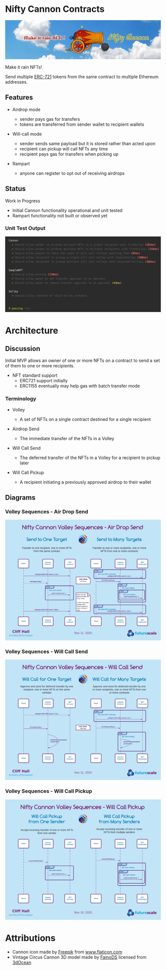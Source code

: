 # Nifty Cannon Contracts
![Make it rain NFTs!](images/banner-800x200.png)

Make it rain NFTs!

Send multiple [ERC-721](http://erc721.org/) tokens from the same contract to multiple Ethereum addresses. 

## Features
* Airdrop mode 
  - sender pays gas for transfers
  - tokens are transferred from sender wallet to recipient wallets
  
* Will-call mode
  - sender sends same payload but it is stored rather than acted upon
  - recipient can pickup will call NFTs any time
  - recipient pays gas for transfers when picking up

* Rampart
  - anyone can register to opt out of receiving airdrops

## Status
Work in Progress
* Initial Cannon functionality operational and unit tested
* Rampart functionality not built or observed yet
### Unit Test Output
![Unit Test Output](images/Unit_Test_Output.png)

# Architecture
## Discussion
Initial MVP allows an owner of one or more NFTs on a contract to send a set of them to one or more recipients.

* NFT standard support
  - ERC721 support initially
  - ERC1155 eventually may help gas with batch transfer mode

### Terminology
* Volley
  - A set of NFTs on a single contract destined for a single recipient
    
* Airdrop Send
  - The immediate transfer of the NFTs in a Volley
  
* Will Call Send
  - The deferred transfer of the NFTs in a Volley for a recipient to pickup later
  
* Will Call Pickup
  - A recipient initiating a previously approved airdrop to their wallet

## Diagrams
### Volley Sequences - Air Drop Send
![Volley Sequences - Air Drop Send](images/Volley_Sequences-Air_Drop_Send.png)

### Volley Sequences - Will Call Send
![Volley Sequences - Will Call Send](images/Volley_Sequences-Will_Call_Send.png)

### Volley Sequences - Will Call Pickup
![Volley Sequences - Will Call Pickup](images/Volley_Sequences-Will_Call_Pickup.png)

# Attributions
* Cannon icon made by <a href="https://www.flaticon.com/authors/freepik" title="Freepik">Freepik</a> from <a href="https://www.flaticon.com/" title="Flaticon">www.flaticon.com</a></div>
* Vintage Circus Cannon 3D model made by <a href="https://3docean.net/user/fainods">FainoDS</a> licensed from  <a href="https://3docean.net/">3dOcean</a>